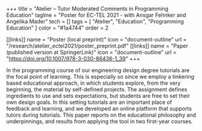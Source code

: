 +++
title = "Atelier – Tutor Moderated Comments in Programming Education"
tagline = "Poster for EC-TEL 2021 - with Ansgar Fehnker and Angelika Mader"
tech = []
tags = [ "Atelier", "Education", "Programming Education" ]
color = "#1a4744"
order = 2

[[links]]
name = "Poster (local preprint)"
icon = "document-outline"
url = "/research/atelier_ectel2021/poster_preprint.pdf"
[[links]]
name = "Paper (published version at SpringerLink)"
icon = "document-outline"
url = "https://doi.org/10.1007/978-3-030-86436-1_39"
+++

In the programming course of our engineering design degree tutorials are the focal point of learning. This is especially so since we employ a tinkering based educational approach, in which students explore, from the very beginning, the material by self-defined projects. The assignment defines ingredients to use and sets expectations, but students are free to set their own design goals. In this setting tutorials are an important place of feedback and learning, and we developed an online platform that supports tutors during tutorials. This paper reports on the educational philosophy and underpinnings, and results from applying the tool in two first-year courses.